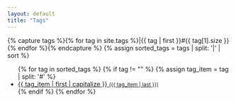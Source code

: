 ```yaml
---
layout: default
title: "Tags"
---
```


{% capture tags %}{% for tag in site.tags %}|{{ tag | first }}#{{ tag[1].size }}{% endfor %}{% endcapture %}
{% assign sorted_tags = tags | split: '|' | sort %}

<ul class="with-bullets">
  {% for tag in sorted_tags %}
    {% if tag != "" %}
      {% assign tag_item = tag | split: '#' %}
      <li><a href="/tags/{{ tag_item | first | slugify }}"><span>{{ tag_item | first | capitalize }}</span>&nbsp;<small>({{ tag_item | last }})</small></a></li>
    {% endif %}
  {% endfor %}
</ul>

